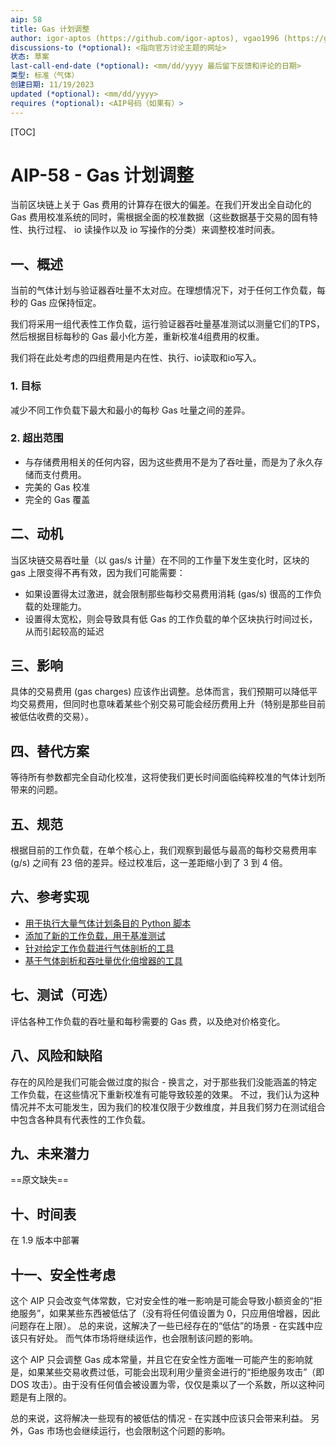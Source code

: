 ```yaml
---
aip: 58
title: Gas 计划调整
author: igor-aptos (https://github.com/igor-aptos), vgao1996 (https://github.com/vgao1996)
discussions-to (*optional): <指向官方讨论主题的网址>
状态: 草案
last-call-end-date (*optional): <mm/dd/yyyy 最后留下反馈和评论的日期>
类型: 标准（气体）
创建日期: 11/19/2023
updated (*optional): <mm/dd/yyyy>
requires (*optional): <AIP号码（如果有）>
---
```


[TOC]

# AIP-58 - Gas 计划调整

当前区块链上关于 Gas 费用的计算存在很大的偏差。在我们开发出全自动化的 Gas 费用校准系统的同时，需根据全面的校准数据（这些数据基于交易的固有特性、执行过程、 io 读操作以及 io 写操作的分类）来调整校准时间表。



## 一、概述

当前的气体计划与验证器吞吐量不太对应。在理想情况下，对于任何工作负载，每秒的 Gas 应保持恒定。

我们将采用一组代表性工作负载，运行验证器吞吐量基准测试以测量它们的TPS，然后根据目标每秒的 Gas 最小化方差，重新校准4组费用的权重。

我们将在此处考虑的四组费用是内在性、执行、io读取和io写入。

### 1. 目标

减少不同工作负载下最大和最小的每秒 Gas 吐量之间的差异。

### 2. 超出范围

- 与存储费用相关的任何内容，因为这些费用不是为了吞吐量，而是为了永久存储而支付费用。
- 完美的 Gas 校准
- 完全的 Gas 覆盖



## 二、动机

当区块链交易吞吐量（以 gas/s 计量）在不同的工作量下发生变化时，区块的 gas 上限变得不再有效，因为我们可能需要：

- 如果设置得太过激进，就会限制那些每秒交易费用消耗 (gas/s) 很高的工作负载的处理能力。
- 设置得太宽松，则会导致具有低 Gas 的工作负载的单个区块执行时间过长，从而引起较高的延迟



## 三、影响

具体的交易费用 (gas charges) 应该作出调整。总体而言，我们预期可以降低平均交易费用，但同时也意味着某些个别交易可能会经历费用上升（特别是那些目前被低估收费的交易）。



## 四、替代方案

等待所有参数都完全自动化校准，这将使我们更长时间面临纯粹校准的气体计划所带来的问题。



## 五、规范

根据目前的工作负载，在单个核心上，我们观察到最低与最高的每秒交易费用率 (g/s) 之间有 23 倍的差异。经过校准后，这一差距缩小到了 3 到 4 倍。



## 六、参考实现

* [用于执行大量气体计划条目的 Python 脚本](https://github.com/aptos-labs/aptos-core/pull/11318)
* [添加了新的工作负载，用于基准测试](https://github.com/aptos-labs/aptos-core/pull/11237)
* [针对给定工作负载进行气体剖析的工具](https://github.com/aptos-labs/aptos-core/pull/11114)
* [基于气体剖析和吞吐量优化倍增器的工具](https://github.com/aptos-labs/aptos-core/pull/11215)



## 七、测试（可选）

评估各种工作负载的吞吐量和每秒需要的 Gas 费，以及绝对价格变化。



## 八、风险和缺陷

存在的风险是我们可能会做过度的拟合 - 换言之，对于那些我们没能涵盖的特定工作负载，在这些情况下重新校准有可能导致较差的效果。 不过，我们认为这种情况并不太可能发生，因为我们的校准仅限于少数维度，并且我们努力在测试组合中包含各种具有代表性的工作负载。



## 九、未来潜力

==原文缺失==



## 十、时间表

在 1.9 版本中部署



## 十一、安全性考虑

这个 AIP 只会改变气体常数，它对安全性的唯一影响是可能会导致小额资金的“拒绝服务”，如果某些东西被低估了（没有将任何值设置为 0，只应用倍增器，因此问题存在上限）。
总的来说，这解决了一些已经存在的“低估”的场景 - 在实践中应该只有好处。
而气体市场将继续运作，也会限制该问题的影响。



这个 AIP 只会调整 Gas 成本常量，并且它在安全性方面唯一可能产生的影响就是，如果某些交易收费过低，可能会出现利用少量资金进行的“拒绝服务攻击”（即 DOS 攻击）。由于没有任何值会被设置为零，仅仅是乘以了一个系数，所以这种问题是有上限的。 

总的来说，这将解决一些现有的被低估的情况 - 在实践中应该只会带来利益。 另外，Gas 市场也会继续运行，也会限制这个问题的影响。

